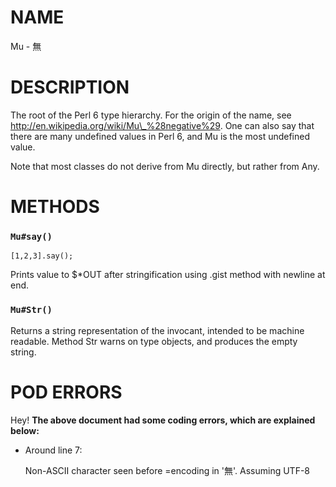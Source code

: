 # NAME

Mu - 無

# DESCRIPTION

The root of the Perl 6 type hierarchy. For the origin of the name, see http://en.wikipedia.org/wiki/Mu\_%28negative%29. One can also say that there are many undefined values in Perl 6, and Mu is the most undefined value.

Note that most classes do not derive from Mu directly, but rather from Any.

# METHODS

### `Mu#say()`

    [1,2,3].say();

Prints value to $\*OUT after stringification using .gist method with newline at end.

### `Mu#Str()`

Returns a string representation of the invocant, intended to be machine readable. Method Str warns on type objects, and produces the empty string.

# POD ERRORS

Hey! **The above document had some coding errors, which are explained below:**

- Around line 7:

    Non-ASCII character seen before =encoding in '無'. Assuming UTF-8
